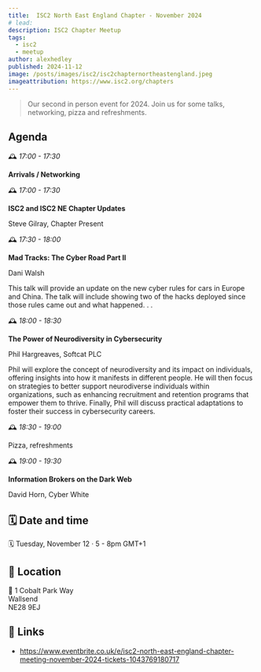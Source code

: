 ```yaml
---
title:  ISC2 North East England Chapter - November 2024
# lead:
description: ISC2 Chapter Meetup
tags:
  - isc2
  - meetup
author: alexhedley
published: 2024-11-12
image: /posts/images/isc2/isc2chapternortheastengland.jpeg
imageattribution: https://www.isc2.org/chapters
---
```


<!-- # ISC2 North East England Chapter June 2024 Meetup -->

> Our second in person event for 2024. Join us for some talks, networking, pizza and refreshments.

## Agenda

🕰️ _17:00 - 17:30_

**Arrivals / Networking**

🕰️ _17:00 - 17:30_

**ISC2 and ISC2 NE Chapter Updates**

Steve Gilray, Chapter Present

🕰️ _17:30 - 18:00_

**Mad Tracks: The Cyber Road Part II**

Dani Walsh  

This talk will provide an update on the new cyber rules for cars in Europe and China. The talk will include showing two of the hacks deployed since those rules came out and what happened. . .

🕰️ _18:00 - 18:30_

**The Power of Neurodiversity in Cybersecurity**

Phil Hargreaves, Softcat PLC

Phil will explore the concept of neurodiversity and its impact on individuals, offering insights into how it manifests in different people. He will then focus on strategies to better support neurodiverse individuals within organizations, such as enhancing recruitment and retention programs that empower them to thrive. Finally, Phil will discuss practical adaptations to foster their success in cybersecurity careers.

🕰️ _18:30 - 19:00_

Pizza, refreshments

🕰️ _19:00 - 19:30_

**Information Brokers on the Dark Web**

David Horn, Cyber White

## 🗓️ Date and time

🗓️ Tuesday, November 12 · 5 - 8pm GMT+1

## 📍 Location

📍 1 Cobalt Park Way  
Wallsend  
NE28 9EJ  

## 🔗 Links

- https://www.eventbrite.co.uk/e/isc2-north-east-england-chapter-meeting-november-2024-tickets-1043769180717
